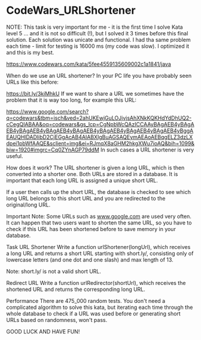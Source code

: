 # CodeWars_URLShortener

NOTE: This task is very important for me - it is the first time I solve Kata level 5 ... and it is not so difficult (!), but I solved it 3 times before this final solution. Each solution was unicate and functional. I had tha same problem each time - limit for testing is 16000 ms (my code was slow). I optimized it and this is my best.

https://www.codewars.com/kata/5fee4559135609002c1a1841/java

When do we use an URL shortener?
In your PC life you have probably seen URLs like this before:

https://bit.ly/3kiMhkU
If we want to share a URL we sometimes have the problem that it is way too long, for example this URL:

https://www.google.com/search?q=codewars&tbm=isch&ved=2ahUKEwjGuLOJjvjsAhXNkKQKHdYdDhUQ2-cCegQIABAA&oq=codewars&gs_lcp=CgNpbWcQAzICCAAyBAgAEB4yBAgAEB4yBAgAEB4yBAgAEB4yBAgAEB4yBAgAEB4yBAgAEB4yBAgAEB4yBggAEAUQHlDADlibD2CjEGgAcAB4AIABXIgBuAGSAQEymAEAoAEBqgELZ3dzLXdpei1pbWfAAQE&sclient=img&ei=RJmqX8aGHM2hkgXWu7ioAQ&bih=1099&biw=1920#imgrc=Cq0ZYnAGP79ddM
In such cases a URL shortener is very useful.

How does it work?
The URL shortener is given a long URL, which is then converted into a shorter one. Both URLs are stored in a database. It is important that each long URL is assigned a unique short URL.

If a user then calls up the short URL, the database is checked to see which long URL belongs to this short URL and you are redirected to the original/long URL.

Important Note: Some URLs such as www.google.com are used very often. It can happen that two users want to shorten the same URL, so you have to check if this URL has been shortened before to save memory in your database.

Task
URL Shortener
Write a function urlShortener(longUrl), which receives a long URL and returns a short URL starting with short.ly/, consisting only of lowercase letters (and one dot and one slash) and max length of 13.

Note: short.ly/ is not a valid short URL.

Redirect URL
Write a function urlRedirector(shortUrl), which receives the shortened URL and returns the corresponding long URL.

Performance
There are 475_000 random tests. You don't need a complicated algorithm to solve this kata, but iterating each time through the whole database to check if a URL was used before or generating short URLs based on randomness, won't pass.

GOOD LUCK AND HAVE FUN!
